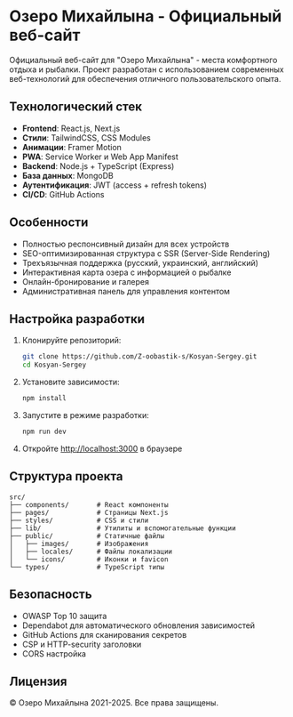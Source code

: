 # Озеро Михайлына - Официальный веб-сайт

Официальный веб-сайт для "Озеро Михайлына" - места комфортного отдыха и рыбалки. Проект разработан с использованием современных веб-технологий для обеспечения отличного пользовательского опыта.

## Технологический стек

- **Frontend**: React.js, Next.js
- **Стили**: TailwindCSS, CSS Modules
- **Анимации**: Framer Motion
- **PWA**: Service Worker и Web App Manifest
- **Backend**: Node.js + TypeScript (Express)
- **База данных**: MongoDB
- **Аутентификация**: JWT (access + refresh tokens)
- **CI/CD**: GitHub Actions

## Особенности

- Полностью респонсивный дизайн для всех устройств
- SEO-оптимизированная структура с SSR (Server-Side Rendering)
- Трехъязычная поддержка (русский, украинский, английский)
- Интерактивная карта озера с информацией о рыбалке
- Онлайн-бронирование и галерея
- Административная панель для управления контентом

## Настройка разработки

1. Клонируйте репозиторий:
   ```bash
   git clone https://github.com/Z-oobastik-s/Kosyan-Sergey.git
   cd Kosyan-Sergey
   ```

2. Установите зависимости:
   ```bash
   npm install
   ```

3. Запустите в режиме разработки:
   ```bash
   npm run dev
   ```

4. Откройте [http://localhost:3000](http://localhost:3000) в браузере

## Структура проекта

```
src/
├── components/       # React компоненты
├── pages/            # Страницы Next.js
├── styles/           # CSS и стили
├── lib/              # Утилиты и вспомогательные функции
├── public/           # Статичные файлы
│   ├── images/       # Изображения
│   ├── locales/      # Файлы локализации
│   └── icons/        # Иконки и favicon
└── types/            # TypeScript типы
```

## Безопасность

- OWASP Top 10 защита
- Dependabot для автоматического обновления зависимостей
- GitHub Actions для сканирования секретов
- CSP и HTTP-security заголовки
- CORS настройка

## Лицензия

© Озеро Михайлына 2021-2025. Все права защищены. 